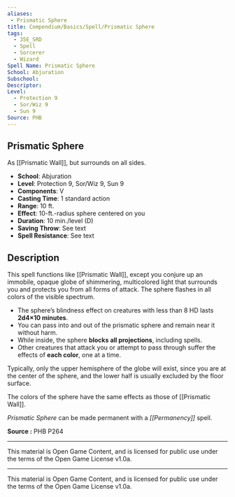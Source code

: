 ```yaml
---
aliases:
 - Prismatic Sphere
title: Compendium/Basics/Spell/Prismatic Sphere
tags:  
  - 35E_SRD  
  - Spell  
  - Sorcerer  
  - Wizard  
Spell Name: Prismatic Sphere
School: Abjuration
Subschool: 
Descriptor: 
Level:  
  - Protection 9  
  - Sor/Wiz 9  
  - Sun 9  
Source: PHB
---
```


## Prismatic Sphere

As [[Prismatic Wall]], but surrounds on all sides.

- **School**: Abjuration  
- **Level**: Protection 9, Sor/Wiz 9, Sun 9  
- **Components**: V  
- **Casting Time**: 1 standard action  
- **Range**: 10 ft.  
- **Effect**: 10-ft.-radius sphere centered on you  
- **Duration**: 10 min./level (D)  
- **Saving Throw**: See text  
- **Spell Resistance**: See text  

## Description

This spell functions like [[Prismatic Wall]], except you conjure up an immobile, opaque globe of shimmering, multicolored light that surrounds you and protects you from all forms of attack. The sphere flashes in all colors of the visible spectrum.

- The sphere’s blindness effect on creatures with less than 8 HD lasts **2d4×10 minutes**.  
- You can pass into and out of the prismatic sphere and remain near it without harm.  
- While inside, the sphere **blocks all projections**, including spells.  
- Other creatures that attack you or attempt to pass through suffer the effects of **each color**, one at a time.  

Typically, only the upper hemisphere of the globe will exist, since you are at the center of the sphere, and the lower half is usually excluded by the floor surface.

The colors of the sphere have the same effects as those of [[Prismatic Wall]].

*Prismatic Sphere* can be made permanent with a *[[Permanency]]* spell.


**Source :** PHB P264

---

This material is Open Game Content, and is licensed for public use under  
the terms of the Open Game License v1.0a.

---

This material is Open Game Content, and is licensed for public use under the terms of the Open Game License v1.0a.

